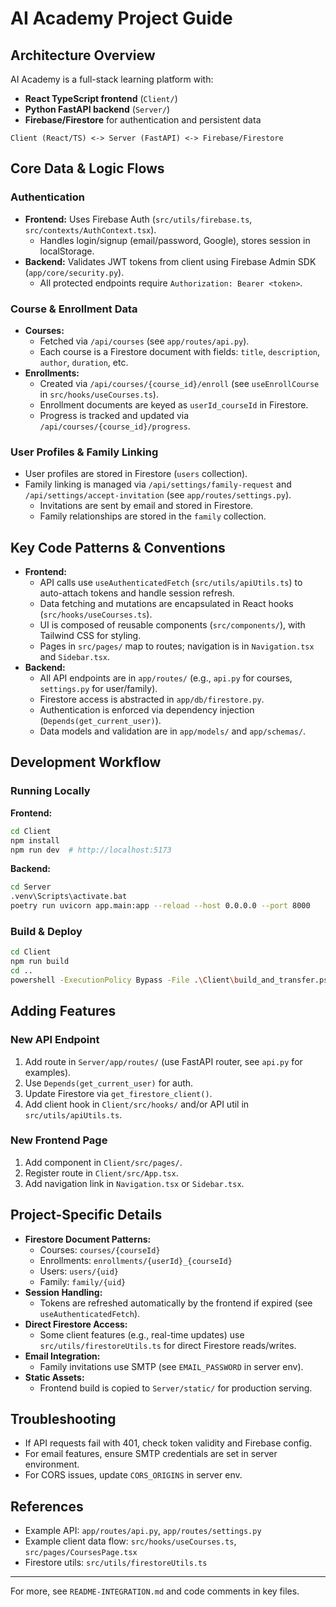 # AI Academy Project Guide

## Architecture Overview

AI Academy is a full-stack learning platform with:

- **React TypeScript frontend** (`Client/`)
- **Python FastAPI backend** (`Server/`)
- **Firebase/Firestore** for authentication and persistent data

```
Client (React/TS) <-> Server (FastAPI) <-> Firebase/Firestore
```

## Core Data & Logic Flows

### Authentication

- **Frontend:** Uses Firebase Auth (`src/utils/firebase.ts`, `src/contexts/AuthContext.tsx`).
  - Handles login/signup (email/password, Google), stores session in localStorage.
- **Backend:** Validates JWT tokens from client using Firebase Admin SDK (`app/core/security.py`).
  - All protected endpoints require `Authorization: Bearer <token>`.

### Course & Enrollment Data

- **Courses:**
  - Fetched via `/api/courses` (see `app/routes/api.py`).
  - Each course is a Firestore document with fields: `title`, `description`, `author`, `duration`, etc.
- **Enrollments:**
  - Created via `/api/courses/{course_id}/enroll` (see `useEnrollCourse` in `src/hooks/useCourses.ts`).
  - Enrollment documents are keyed as `userId_courseId` in Firestore.
  - Progress is tracked and updated via `/api/courses/{course_id}/progress`.

### User Profiles & Family Linking

- User profiles are stored in Firestore (`users` collection).
- Family linking is managed via `/api/settings/family-request` and `/api/settings/accept-invitation` (see `app/routes/settings.py`).
  - Invitations are sent by email and stored in Firestore.
  - Family relationships are stored in the `family` collection.

## Key Code Patterns & Conventions

- **Frontend:**
  - API calls use `useAuthenticatedFetch` (`src/utils/apiUtils.ts`) to auto-attach tokens and handle session refresh.
  - Data fetching and mutations are encapsulated in React hooks (`src/hooks/useCourses.ts`).
  - UI is composed of reusable components (`src/components/`), with Tailwind CSS for styling.
  - Pages in `src/pages/` map to routes; navigation is in `Navigation.tsx` and `Sidebar.tsx`.
- **Backend:**
  - All API endpoints are in `app/routes/` (e.g., `api.py` for courses, `settings.py` for user/family).
  - Firestore access is abstracted in `app/db/firestore.py`.
  - Authentication is enforced via dependency injection (`Depends(get_current_user)`).
  - Data models and validation are in `app/models/` and `app/schemas/`.

## Development Workflow

### Running Locally

**Frontend:**

```sh
cd Client
npm install
npm run dev  # http://localhost:5173
```

**Backend:**

```sh
cd Server
.venv\Scripts\activate.bat
poetry run uvicorn app.main:app --reload --host 0.0.0.0 --port 8000
```

### Build & Deploy

```sh
cd Client
npm run build
cd ..
powershell -ExecutionPolicy Bypass -File .\Client\build_and_transfer.ps1
```

## Adding Features

### New API Endpoint

1. Add route in `Server/app/routes/` (use FastAPI router, see `api.py` for examples).
2. Use `Depends(get_current_user)` for auth.
3. Update Firestore via `get_firestore_client()`.
4. Add client hook in `Client/src/hooks/` and/or API util in `src/utils/apiUtils.ts`.

### New Frontend Page

1. Add component in `Client/src/pages/`.
2. Register route in `Client/src/App.tsx`.
3. Add navigation link in `Navigation.tsx` or `Sidebar.tsx`.

## Project-Specific Details

- **Firestore Document Patterns:**
  - Courses: `courses/{courseId}`
  - Enrollments: `enrollments/{userId}_{courseId}`
  - Users: `users/{uid}`
  - Family: `family/{uid}`
- **Session Handling:**
  - Tokens are refreshed automatically by the frontend if expired (see `useAuthenticatedFetch`).
- **Direct Firestore Access:**
  - Some client features (e.g., real-time updates) use `src/utils/firestoreUtils.ts` for direct Firestore reads/writes.
- **Email Integration:**
  - Family invitations use SMTP (see `EMAIL_PASSWORD` in server env).
- **Static Assets:**
  - Frontend build is copied to `Server/static/` for production serving.

## Troubleshooting

- If API requests fail with 401, check token validity and Firebase config.
- For email features, ensure SMTP credentials are set in server environment.
- For CORS issues, update `CORS_ORIGINS` in server env.

## References

- Example API: `app/routes/api.py`, `app/routes/settings.py`
- Example client data flow: `src/hooks/useCourses.ts`, `src/pages/CoursesPage.tsx`
- Firestore utils: `src/utils/firestoreUtils.ts`

---

For more, see `README-INTEGRATION.md` and code comments in key files.
